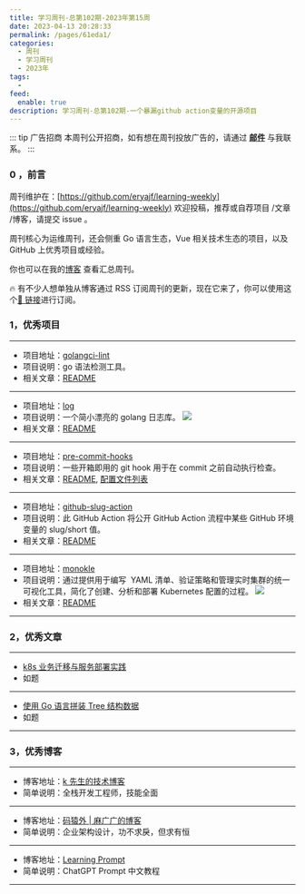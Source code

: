 ```yaml
---
title: 学习周刊-总第102期-2023年第15周
date: 2023-04-13 20:28:33
permalink: /pages/61eda1/
categories:
  - 周刊
  - 学习周刊
  - 2023年
tags:
  -
feed:
  enable: true
description: 学习周刊-总第102期-一个暴漏github action变量的开源项目
---
```


::: tip 广告招商
本周刊公开招商，如有想在周刊投放广告的，请通过 **[邮件](mailto:eryajf@163.com)** 与我联系。
:::

### 0 ，前言

周刊维护在：[https://github.com/eryajf/learning-weekly](https://github.com/eryajf/learning-weekly) 欢迎投稿，推荐或自荐项目 /文章 /博客，请提交 issue 。

周刊核心为运维周刊，还会侧重 Go 语言生态，Vue 相关技术生态的项目，以及 GitHub 上优秀项目或经验。

你也可以在我的[博客](http://fsvip.gitee.io/hexo-theme-fluid//learning-weekly/) 查看汇总周刊。

🔥 有不少人想单独从博客通过 RSS 订阅周刊的更新，现在它来了，你可以使用这个[🔗 链接](http://fsvip.gitee.io/hexo-theme-fluid//learning-weekly.xml)进行订阅。

### 1，优秀项目

---

- 项目地址：[golangci-lint](https://github.com/golangci/golangci-lint)
- 项目说明：go 语法检测工具。
- 相关文章：[README](https://github.com/golangci/golangci-lint#readme)

---

- 项目地址：[log](https://github.com/charmbracelet/log)
- 项目说明：一个简小漂亮的 golang 日志库。
  ![](http://t.eryajf.net/imgs/2023/02/0f5905d316a01467.gif)
- 相关文章：[README](https://github.com/charmbracelet/log#readme)

---

- 项目地址：[pre-commit-hooks](https://github.com/pre-commit/pre-commit-hooks)
- 项目说明：一些开箱即用的 git hook 用于在 commit 之前自动执行检查。
- 相关文章：[README](https://github.com/pre-commit/pre-commit-hooks#readme), [配置文件列表](https://pre-commit.com/hooks.html)

---

- 项目地址：[github-slug-action](https://github.com/rlespinasse/github-slug-action)
- 项目说明：此 GitHub Action 将公开 GitHub Action 流程中某些 GitHub 环境变量的 slug/short 值。
- 相关文章：[README](https://github.com/rlespinasse/github-slug-action#readme)

---

- 项目地址：[monokle](https://github.com/kubeshop/monokle)
- 项目说明：通过提供用于编写 ​​ YAML 清单、验证策略和管理实时集群的统一可视化工具，简化了创建、分析和部署 Kubernetes 配置的过程。
  ![](http://t.eryajf.net/imgs/2023/02/2b0d0a8b72135a42.png)
- 相关文章：[README](https://github.com/kubeshop/monokle#readme)

---

### 2，优秀文章

---

- [k8s 业务迁移与服务部署实践](https://www.cuiliangblog.cn/detail/article/52)
- 如题

---

- [使用 Go 语言拼装 Tree 结构数据](https://www.dbkuaizi.com/archives/206.html)
- 如题

---

### 3，优秀博客

---

- 博客地址：[k 先生的技术博客](http://www.gold404.cn/)
- 简单说明：全栈开发工程师，技能全面

---

- 博客地址：[码猿外 | 麻广广的博客](https://www.maguangguang.xyz/)
- 简单说明：企业架构设计，功不求戾，但求有恒

---

- 博客地址：[Learning Prompt](https://learningprompt.wiki/docs/%F0%9F%91%8B%20Welcome)
- 简单说明：ChatGPT Prompt 中文教程

---
